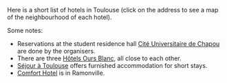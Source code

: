 Here is a short list of hotels in Toulouse (click on the address to see a map of the neighbourhood of each hotel).

Some notes:

* Reservations at the student residence hall [Cité Universitaire de Chapou](http://www.crous-toulouse.fr/fiche-detaillee-2?id=7) are done by the organisers.
* There are three [Hôtels Ours Blanc](http://www.hotel-oursblanc.com/), all close to each other.
* [Séjour à Toulouse](http://www.sejouratoulouse.com/) offers furnished accommodation for short stays.
* [Comfort Hotel](http://www.comfortinn.com/hotel-ramonville_saint_agne-france-FR164) is in Ramonville.
